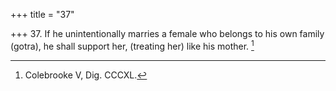 +++
title = "37"

+++
37. If he unintentionally marries a female who belongs to his own family (gotra), he shall support her, (treating her) like his mother. [^28] 


[^28]:  Colebrooke V, Dig. CCCXL.
